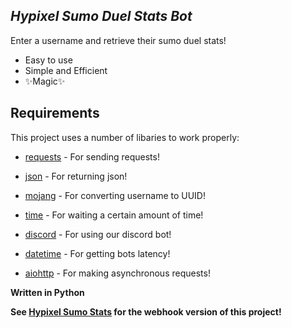 ## _Hypixel Sumo Duel Stats Bot_

Enter a username and retrieve their sumo duel stats!

- Easy to use
- Simple and Efficient
- ✨Magic✨

## Requirements

This project uses a number of libaries to work properly:

- [requests] - For sending requests!
- [json] - For returning json!
- [mojang] - For converting username to UUID!
- [time] - For waiting a certain amount of time!
- [discord] - For using our discord bot!
- [datetime] - For getting bots latency!
- [aiohttp] - For making asynchronous requests!


   [requests]: <https://docs.python-requests.org/en/latest/>
   [json]: <https://docs.python.org/3/library/json.html#module-json>
   [mojang]: <https://mojang.readthedocs.io/en/latest/>
   [time]: <https://docs.python.org/3/library/time.html>
   [discord]: <https://discordpy.readthedocs.io/en/stable/>
   [datetime]: <https://docs.python.org/3/library/datetime.html>
   [aiohttp]: <https://docs.aiohttp.org/en/stable/>
   [Hypixel Sumo Stats]: <https://github.com/y9su/hypixel-sumo-stats>

**Written in Python**

**See [Hypixel Sumo Stats] for the webhook version of this project!**
